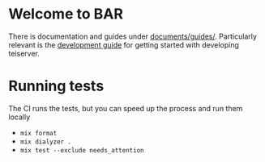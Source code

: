 # Welcome to BAR

There is documentation and guides under [documents/guides/](./documents/guides/).
Particularly relevant is the [development guide](./documents/guides/development.md) for getting started with developing teiserver.

# Running tests

The CI runs the tests, but you can speed up the process and run them locally

* `mix format`
* `mix dialyzer .`
* `mix test --exclude needs_attention`
